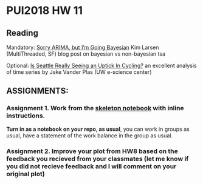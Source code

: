 
# PUI2018 HW 11

## Reading
Mandatory: [Sorry ARIMA, but I’m Going Bayesian](http://multithreaded.stitchfix.com/blog/2016/04/21/forget-arima/) Kim Larsen (MultiThreaded, SF)  blog post on bayesian vs non-bayesian tsa

Optional: [Is Seattle Really Seeing an Uptick In Cycling?](https://jakevdp.github.io/blog/2014/06/10/is-seattle-really-seeing-an-uptick-in-cycling/) an excellent analysis of time series by Jake Vander Plas (UW e-science center)


## ASSIGNMENTS:

### Assignment 1. Work from the [skeleton notebook](https://github.com/fedhere/PUI2018_fb55/blob/master/HW11_fb55/subway_timeseries_instructions2.ipynb) with inline instructions.
**Turn in as a notebook on your repo, as usual**, you can work in groups as usual, have a statement of the work balance in the group as usual.

### Assignment 2. Improve your plot from HW8 based on the feedback you recieved from your classmates (let me know if you did not recieve feedback and I will comment on your original plot)




